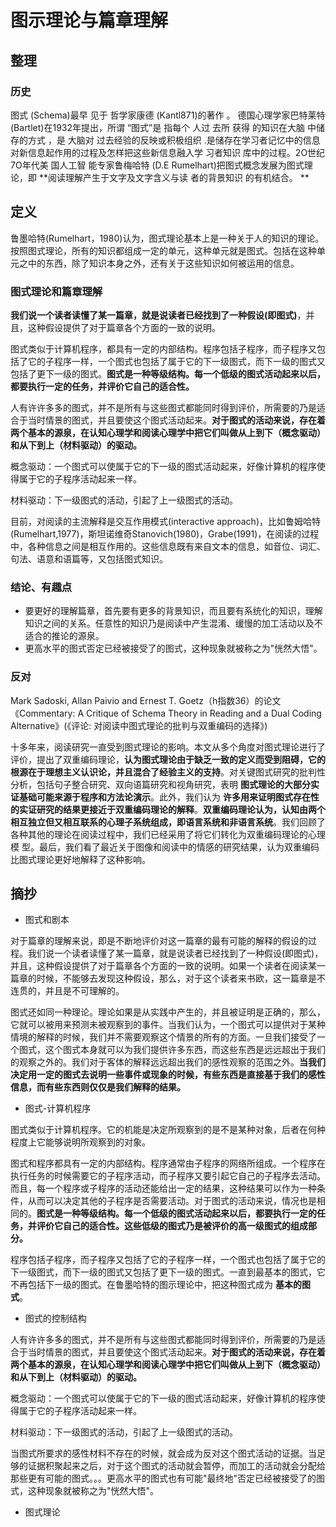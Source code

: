 # 图示理论与篇章理解

## 整理

### 历史

图式 (Schema)最早 见于 哲学家康德 (Kantl871)的著作 。 德国心理学家巴特莱特 (Bartlet)在1932年提出，所谓 “图式”是 指每个 人过 去所 获得 的知识在大脑 中储存的方式 ，是 大脑对 过去经验的反映或积极组织 .是储存在学习者记忆中的信息对新信息起作用的过程及怎样把这些新信息融入学 习者知识 库中的过程。2O世纪7O年代美 国人工智 能专家鲁梅哈特 (D.E Rumelhart)把图式概念发展为图式理论，即 **阅读理解产生于文字及文字含义与读 者的背景知识 的有机结合。 **

## 定义

鲁墨哈特(Rumelhart，1980)认为，图式理论基本上是一种关于人的知识的理论。按照图式理论，所有的知识都组成一定的单元，这种单元就是图式。包括在这种单元之中的东西，除了知识本身之外，还有关于这些知识如何被运用的信息。

### 图式理论和篇章理解

**我们说一个读者读懂了某一篇章，就是说读者已经找到了一种假设(即图式)**，并且，这种假设提供了对于篇章各个方面的一致的说明。

图式类似于计算机程序，都具有一定的内部结构。程序包括子程序，而子程序又包括了它的子程序一样，一个图式也包括了属于它的下一级图式，而下一级的图式又包括了更下一级的图式。**图式是一种等级结构。每一个低级的图式活动起来以后，都要执行一定的任务，并评价它自己的适合性。**

人有许许多多的图式，并不是所有与这些图式都能同时得到评价，所需要的乃是适合于当时情景的图式，并且要使这个图式活动起来。**对于图式的活动来说，存在着两个基本的源泉，在认知心理学和阅读心理学中把它们叫做从上到下（概念驱动）和从下到上（材料驱动）的驱动。**

概念驱动：一个图式可以使属于它的下一级的图式活动起来，好像计算机的程序使得属于它的子程序活动起来一样。

材料驱动：下一级图式的活动，引起了上一级图式的活动。

目前，对阅读的主流解释是交互作用模式(interactive approach)，比如鲁姆哈特(Rumelhart,1977)，斯坦诺维奇Stanovich(1980)，Grabe(1991)，在阅读的过程中，各种信息之间是相互作用的。这些信息既有来自文本的信息，如音位、词汇、句法、语意和语篇等，又包括图式知识。



### 结论、有趣点

- 要更好的理解篇章，首先要有更多的背景知识，而且要有系统化的知识，理解知识之间的关系。任意性的知识乃是阅读中产生混淆、缓慢的加工活动以及不适合的推论的源泉。
- 更高水平的图式否定已经被接受了的图式，这种现象就被称之为"恍然大悟"。

### 反对

Mark Sadoski, Allan Paivio and Ernest T. Goetz（h指数36）的论文《Commentary: A Critique of Schema Theory in Reading and a Dual Coding Alternative》(《评论: 对阅读中图式理论的批判与双重编码的选择》)

十多年来，阅读研究一直受到图式理论的影响。本文从多个角度对图式理论进行了评价，提出了双重编码理论，**认为图式理论由于缺乏一致的定义而受到阻碍，它的根源在于理想主义认识论，并且混合了经验主义的支持**。对关键图式研究的批判性分析，包括句子整合研究、双向语篇研究和视角研究，表明 **图式理论的大部分实证基础可能来源于程序和方法论演示**。此外，我们认为 **许多用来证明图式存在性的实证研究的结果更接近于双重编码理论的解释**。**双重编码理论认为，认知由两个相互独立但又相互联系的心理子系统组成，即语言系统和非语言系统**。我们回顾了各种其他的理论在阅读过程中，我们已经采用了将它们转化为双重编码理论的心理模 型。最后，我们看了最近关于图像和阅读中的情感的研究结果，认为双重编码比图式理论更好地解释了这种影响。

## 摘抄

- 图式和剧本

对于篇章的理解来说，即是不断地评价对这一篇章的最有可能的解释的假设的过程。我们说一个读者读懂了某一篇章，就是说读者已经找到了一种假设(即图式)，并且，这种假设提供了对于篇章各个方面的一致的说明。如果一个读者在阅读某一篇章的时候，不能够去发现这种假设，那么，对于这个读者来书欧，这一篇章是不连贯的，并且是不可理解的。

图式还如同一种理论。理论如果是从实践中产生的，并且被证明是正确的，那么，它就可以被用来预测未被观察到的事件。当我们认为，一个图式可以提供对于某种情境的解释的时候，我们并不需要观察这个情景的所有的方面。一旦我们接受了一个图式，这个图式本身就可以为我们提供许多东西，而这些东西是远远超出于我们的观察之外的。我们对于客体的解释远远超出我们的感性观察的范围之外。**当我们决定用一定的图式去说明一些事件或现象的时候，有些东西是直接基于我们的感性信息，而有些东西则仅仅是我们解释的结果。**

- 图式-计算机程序

图式类似于计算机程序。它的机能是决定所观察到的是不是某种对象，后者在何种程度上它能够说明所观察到的对象。

图式和程序都具有一定的内部结构。程序通常由子程序的网络所组成。一个程序在执行任务的时候需要它的子程序活动，而子程序又要引起它自己的子程序去活动。而且，每一个程序或子程序的活动还能给出一定的结果，这种结果可以作为一种条件，从而可以决定其他的子程序是否需要活动。对于图式的活动来说，情况也是相同的。**图式是一种等级结构。每一个低级的图式活动起来以后，都要执行一定的任务，并评价它自己的适合性。这些低级的图式乃是被评价的高一级图式的组成部分。**

程序包括子程序，而子程序又包括了它的子程序一样，一个图式也包括了属于它的下一级图式，而下一级的图式又包括了更下一级的图式。一直到最基本的图式，它不再包括下一级的图式。在鲁墨哈特的图示理论中，把这种图式成为 **基本的图式**。

- 图式的控制结构

人有许许多多的图式，并不是所有与这些图式都能同时得到评价，所需要的乃是适合于当时情景的图式，并且要使这个图式活动起来。**对于图式的活动来说，存在着两个基本的源泉，在认知心理学和阅读心理学中把它们叫做从上到下（概念驱动）和从下到上（材料驱动）的驱动。**

概念驱动：一个图式可以使属于它的下一级的图式活动起来，好像计算机的程序使得属于它的子程序活动起来一样。

材料驱动：下一级图式的活动，引起了上一级图式的活动。

当图式所要求的感性材料不存在的时候，就会成为反对这个图式活动的证据。当足够的证据积聚起来之后，对于这个图式的活动就会暂停，而加工的活动就会分配给那些更有可能的图式。。。更高水平的图式也有可能"最终地"否定已经被接受了的图式，这种现象就被称之为"恍然大悟"。

- 图式理论

  